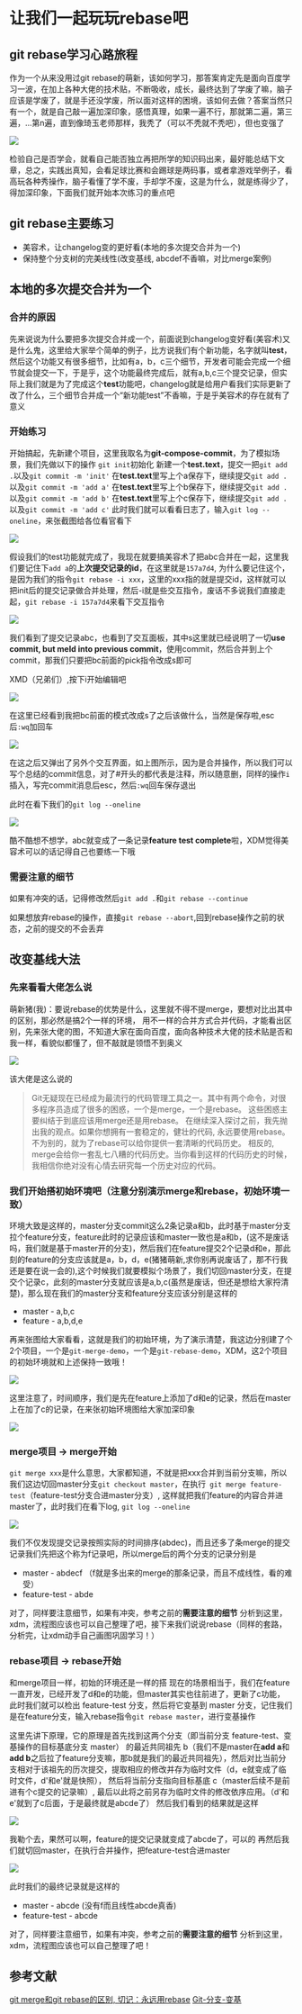 # 让我们一起玩玩rebase吧

## git rebase学习心路旅程

作为一个从来没用过git rebase的萌新，该如何学习，那答案肯定先是面向百度学习一波，在加上各种大佬的技术贴，不断吸收，成长，最终达到了学废了嘛，脑子应该是学废了，就是手还没学废，所以面对这样的困境，该如何去做？答案当然只有一个，就是自己敲一遍加深印象，感悟真理，如果一遍不行，那就第二遍，第三遍，...第n遍，直到像琦玉老师那样，我秃了（可以不秃就不秃吧），但也变强了

![](./images/teacher.jpg)

检验自己是否学会，就看自己能否独立再把所学的知识码出来，最好能总结下文章，总之，实践出真知，会看足球比赛和会踢球是两码事，或者拿游戏举例子，看高玩各种秀操作，脑子看懂了学不废，手却学不废，这是为什么，就是练得少了，得加深印象，下面我们就开始本次练习的重点吧

## git rebase主要练习

* 美容术，让changelog变的更好看(本地的多次提交合并为一个)
* 保持整个分支树的完美线性(改变基线, abcdef不香嘛，对比merge案例)

## 本地的多次提交合并为一个

### 合并的原因

先来说说为什么要把多次提交合并成一个，前面说到changelog变好看(美容术)又是什么鬼，这里给大家举个简单的例子，比方说我们有个新功能，名字就叫**test**，然后这个功能又有很多细节，比如有a，b，c三个细节，开发者可能会完成一个细节就会提交一下，于是乎，这个功能最终完成后，就有a,b,c三个提交记录，但实际上我们就是为了完成这个**test**功能吧，changelog就是给用户看我们实际更新了改了什么，三个细节合并成一个“新功能test”不香嘛，于是乎美容术的存在就有了意义

### 开始练习

开始搞起，先新建个项目，这里我取名为**git-compose-commit**，为了模拟场景，我们先做以下的操作
`git init`初始化
新建一个**test.text**，提交一把`git add .`以及`git commit -m 'init'`
在**test.text**里写上个a保存下，继续提交`git add .`以及`git commit -m 'add a'`
在**test.text**里写上个b保存下，继续提交`git add .`以及`git commit -m 'add b'`
在**test.text**里写上个c保存下，继续提交`git add .`以及`git commit -m 'add c'`
此时我们就可以看看日志了，输入`git log --oneline`，来张截图给各位看官看下

![](./images/ready-compose.jpg)

假设我们的test功能就完成了，我现在就要搞美容术了把abc合并在一起，这里我们要记住下`add a`的**上次提交记录的id**，在这里就是`157a7d4`, 为什么要记住这个，是因为我们的指令`git rebase -i xxx`，这里的xxx指的就是提交id，这样就可以把init后的提交记录做合并处理，然后-i就是些交互指令，废话不多说我们直接走起，`git rebase -i 157a7d4`来看下交互指令

![](./images/rebase-i.jpg)

我们看到了提交记录abc，也看到了交互面板，其中s这里就已经说明了一切**use commit, but meld into previous commit**，使用commit，然后合并到上个commit，那我们只要把bc前面的pick指令改成s即可

XMD（兄弟们）,按下i开始编辑吧

![](./images/edit-mode.jpg)

在这里已经看到我把bc前面的模式改成s了之后该做什么，当然是保存啦,esc后`:wq`加回车

![](./images/after-save.jpg)

在这之后又弹出了另外个交互界面，如上图所示，因为是合并操作，所以我们可以写个总结的commit信息，对了#开头的都代表是注释，所以随意删，同样的操作`i`插入，写完commit消息后esc，然后`:wq`回车保存退出

此时在看下我们的`git log --oneline`

![](./images/compose-success.jpg)

酷不酷想不想学，abc就变成了一条记录**feature test complete**啦，XDM觉得美容术可以的话记得自己也要练一下哦   

### 需要注意的细节

如果有冲突的话，记得修改然后`git add .`和`git rebase --continue`

如果想放弃rebase的操作，直接`git rebase --abort`,回到rebase操作之前的状态，之前的提交的不会丢弃

## 改变基线大法

### 先来看看大佬怎么说

萌新猪(我)：要说rebase的优势是什么，这里就不得不提merge，要想对比出其中的区别，那必然是搞2个一样的环境， 用不一样的合并方式合并代码，才能看出区别，先来张大佬的图，不知道大家在面向百度，面向各种技术大佬的技术贴是否和我一样，看貌似都懂了，但不敲就是领悟不到奥义

![](./images/MergeVsRebase.jpg)

该大佬是这么说的
> Git无疑现在已经成为最流行的代码管理工具之一。其中有两个命令，对很多程序员造成了很多的困惑，一个是merge，一个是rebase。
这些困惑主要纠结于到底应该用merge还是用rebase。
在继续深入探讨之前，我先抛出我的观点。如果你想拥有一套稳定的，健壮的代码, 永远要使用rebase。
不为别的，就为了rebase可以给你提供一套清晰的代码历史。
相反的, merge会给你一套乱七八糟的代码历史。当你看到这样的代码历史的时候，我相信你绝对没有心情去研究每一个历史对应的代码。

### 我们开始搭初始环境吧（注意分别演示merge和rebase，初始环境一致）

环境大致是这样的，master分支commit这么2条记录a和b，此时基于master分支拉个feature分支，feature此时的记录应该和master一致也是a和b，(这不是废话吗，我们就是基于master开的分支)，然后我们在feature提交2个记录d和e，那此刻的feature的分支应该就是a，b，d，e(猪猪萌新,求你别再说废话了，那不行我还是要在说一会的),这个时候我们就要模拟个场景了，我们切回master分支，在提交个记录c，此刻的master分支就应该是a,b,c(虽然是废话，但还是想给大家捋清楚)，那么现在我们的master分支和feature分支应该分别是这样的

- master - a,b,c
- feature - a,b,d,e

再来张图给大家看看，这就是我们的初始环境，为了演示清楚，我这边分别建了个2个项目，一个是`git-merge-demo`，一个是`git-rebase-demo`，XDM，这2个项目的初始环境就和上述保持一致哦！

![](./images/init-env.jpg)

这里注意了，时间顺序，我们是先在feature上添加了d和e的记录，然后在master上在加了c的记录，在来张初始环境图给大家加深印象

![](./images/init-env-processon.jpg)

### merge项目 -> merge开始

`git merge xxx`是什么意思，大家都知道，不就是把xxx合并到当前分支嘛，所以我们这边切回master分支`git checkout master`，在执行` git merge feature-test`（feature-test分支合进master分支）, 这样就把我们feature的内容合并进master了，此时我们在看下log, `git log --oneline`

![](./images/merge-result.jpg)

我们不仅发现提交记录按照实际的时间排序(abdec)，而且还多了条merge的提交记录我们先把这个称为f记录吧，所以merge后的两个分支的记录分别是

- master - abdecf （f就是多出来的merge的那条记录，而且不成线性，看的难受）
- feature-test - abde

对了，同样要注意细节，如果有冲突，参考之前的**需要注意的细节**
分析到这里，xdm，流程图应该也可以自己整理了吧，接下来我们说说rebase（同样的套路，分析完，让xdm动手自己画图巩固学习！）

### rebase项目 -> rebase开始

和merge项目一样，初始的环境还是一样的搭
现在的场景相当于，我们在feature一直开发，已经开发了d和e的功能，但master其实也往前进了，更新了c功能，此时我们就可以检出 feature-test 分支，然后将它变基到 master 分支，记住我们是在feature分支，输入rebase指令`git rebase master`，进行变基操作

这里先讲下原理，它的原理是首先找到这两个分支（即当前分支 feature-test、变基操作的目标基底分支 master） 的最近共同祖先 b（我们不是master在**add a**和**add b**之后拉了feature分支嘛，那b就是我们的最近共同祖先），然后对比当前分支相对于该祖先的历次提交，提取相应的修改并存为临时文件（d，e就变成了临时文件，d'和e'就是快照）， 然后将当前分支指向目标基底 c（master后续不是前进有个c提交的记录嘛）, 最后以此将之前另存为临时文件的修改依序应用。（d'和e'就到了c后面，于是最终就是abcde了）
然后我们看到的结果就是这样 

![](./images/after-rebase.jpg)

我勒个去，果然可以啊，feature的提交记录就变成了abcde了，可以的
再然后我们就切回master，在执行合并操作，把feature-test合进master

![](./images/rebase-result.jpg)

此时我们的最终记录就是这样的

- master - abcde (没有f而且线性abcde真香)
- feature-test - abcde

对了，同样要注意细节，如果有冲突，参考之前的**需要注意的细节**
分析到这里，xdm，流程图应该也可以自己整理了吧！

## 参考文献

[git merge和git rebase的区别, 切记：永远用rebase](https://zhuanlan.zhihu.com/p/75499871)
[Git-分支-变基](https://git-scm.com/book/zh/v2/Git-%E5%88%86%E6%94%AF-%E5%8F%98%E5%9F%BA)







